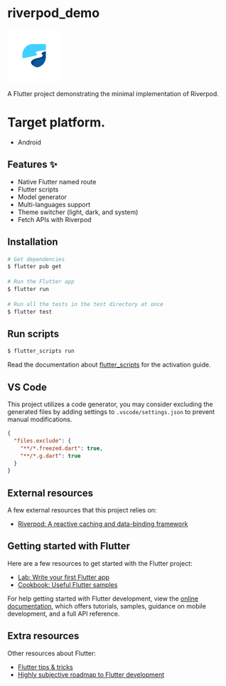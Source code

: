 # riverpod_demo

<img src="images/icon.png" height="120">

A Flutter project demonstrating the minimal implementation of Riverpod.

# Target platform.

- Android

## Features ✨

- Native Flutter named route
- Flutter scripts
- Model generator
- Multi-languages support
- Theme switcher (light, dark, and system)
- Fetch APIs with Riverpod

## Installation

```bash
# Get dependencies
$ flutter pub get

# Run the Flutter app
$ flutter run

# Run all the tests in the test directory at once
$ flutter test
```

## Run scripts

```bash
$ flutter_scripts run
```

Read the documentation about [flutter_scripts](https://pub.dev/packages/flutter_scripts) for the activation guide.

## VS Code

This project utilizes a code generator, you may consider excluding the generated files by adding settings to `.vscode/settings.json` to prevent manual modifications.

```json
{
  "files.exclude": {
    "**/*.freezed.dart": true,
    "**/*.g.dart": true
  }
}
```

## External resources

A few external resources that this project relies on:

- [Riverpod: A reactive caching and data-binding framework](https://riverpod.dev/)

## Getting started with Flutter

Here are a few resources to get started with the Flutter project:

- [Lab: Write your first Flutter app](https://docs.flutter.dev/get-started/codelab)
- [Cookbook: Useful Flutter samples](https://docs.flutter.dev/cookbook)

For help getting started with Flutter development, view the
[online documentation](https://docs.flutter.dev/), which offers tutorials,
samples, guidance on mobile development, and a full API reference.

## Extra resources

Other resources about Flutter:

- [Flutter tips & tricks](https://github.com/vandadnp/flutter-tips-and-tricks)
- [Highly subjective roadmap to Flutter development](https://github.com/olexale/flutter_roadmap)
